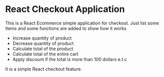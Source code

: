 # React Checkout Application

This is a React Ecommerce simple application for checkout.
Just list some Items and some functions are added to show how it works

- Increase quantity of product
- Decrease quantity of product
- Calculate total of the product
- Calculate total of the entire cart
- Apply discount if the total is more than 100 dollars e.t.c

It is a simple React checkout feature.
